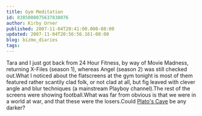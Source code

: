 ```yaml
---
title: Gym Meditation
id: 8385008075637838076
author: Kirby Urner
published: 2007-11-04T20:41:00.000-08:00
updated: 2007-11-04T20:56:56.161-08:00
blog: bizmo_diaries
tags: 
---
```


[](https://blogger.googleusercontent.com/img/b/R29vZ2xl/AVvXsEjdhvFXa1yFQJ460v_wsSTioIYDnc1xZtc3PxAUgBqwIfZbT4cKYIFfKWls99BMnIIP8JTW9oeDo5M7ENPMwUANf8xUiUFu5kdmfnCddsn4AST8GYAf-7EYcGZhzx5MGafMOq_o/s1600-h/PB030023.JPG)Tara and I just got back from 24 Hour Fitness, by way of Movie Madness, returning X-Files (season 1), whereas Angel (season 2) was still checked out.What I noticed about the flatscreens at the gym tonight is most of them featured rather scantily clad folk, or not clad at all, but fig leaved with clever angle and blur techniques (a mainstream Playboy channel).The rest of the screens were showing football.What was far from obvious is that we were in a world at war, and that these were the losers.Could [Plato's Cave](http://www.counterpunch.org/corseri05192004.html) be any darker?